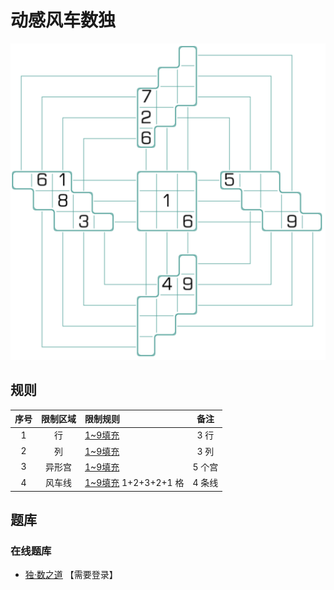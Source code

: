 # 动感风车数独

![题](../../images/sudoku/动感风车数独.png)

## 规则

| 序号  | 限制区域 | 限制规则                |  备注  |
|:---:|:----:|:--------------------|:----:|
|  1  |  行   | [1~9填充]             | 3 行  |
|  2  |  列   | [1~9填充]             | 3 列  |
|  3  | 异形宫  | [1~9填充]             | 5 个宫 |
|  4  | 风车线  | [1~9填充] 1+2+3+2+1 格 | 4 条线 |

## 题库

### 在线题库

- [独·数之道](http://www.sudokufans.org.cn/lx/game.index.php?type=fc3) 【需要登录】

[1~9填充]: ../../rules.md#1to9填充
